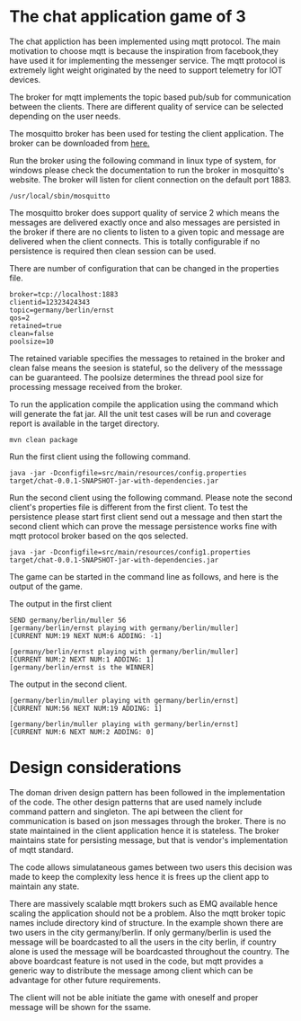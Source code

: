 # The chat application game of 3

The chat appliction has been implemented using mqtt protocol. The main motivation to choose mqtt is because the inspiration from facebook,they have used it for implementing the messenger service. The mqtt protocol is extremely light weight originated by the need to support telemetry for IOT devices.

The broker for mqtt implements the topic based pub/sub for communication between the clients. There are different quality of service can be selected depending on the user needs.

The mosquitto broker has been used for testing the client application. The broker can be downloaded from [here.](https://mosquitto.org/)

Run the broker using the following command in linux type of system, for windows please check the documentation to run the broker in mosquitto's website. The broker will listen for client connection on the default port 1883. 
```
/usr/local/sbin/mosquitto
```

The mosquitto broker does support quality of service 2 which means the messages are delivered exactly once and also messages are persisted in the broker if there are no clients to listen to a given topic and message are delivered when the client connects. This is totally configurable if no persistence is required then clean session can be used.

There are number of configuration that can be changed in the properties file. 

```
broker=tcp://localhost:1883
clientid=12323424343
topic=germany/berlin/ernst
qos=2
retained=true
clean=false
poolsize=10
```

The retained variable specifies the messages to retained in the broker and clean false means the seesion is stateful, so the delivery of the messsage can be guaranteed. The poolsize determines the thread pool size for processing message received from the broker.

To run the application compile the application using the command which will generate the fat jar. All the unit test cases will be run and coverage report is available in the target directory.
```
mvn clean package
```
Run the first client using the following command. 
```
java -jar -Dconfigfile=src/main/resources/config.properties target/chat-0.0.1-SNAPSHOT-jar-with-dependencies.jar
```

Run the second client using the following command. Please note the second client's properties file is different from the first client. To test the persistence please start first client send out a message and then start the second client which can prove the message persistence works fine with mqtt protocol broker based on the qos selected. 

```
java -jar -Dconfigfile=src/main/resources/config1.properties target/chat-0.0.1-SNAPSHOT-jar-with-dependencies.jar
```

The game can be started in the command line as follows, and here is the output of the game. 

The output in the first client
```
SEND germany/berlin/muller 56
[germany/berlin/ernst playing with germany/berlin/muller]
[CURRENT NUM:19 NEXT NUM:6 ADDING: -1]

[germany/berlin/ernst playing with germany/berlin/muller]
[CURRENT NUM:2 NEXT NUM:1 ADDING: 1]
[germany/berlin/ernst is the WINNER]
```

The output in the second client. 
```
[germany/berlin/muller playing with germany/berlin/ernst]
[CURRENT NUM:56 NEXT NUM:19 ADDING: 1]

[germany/berlin/muller playing with germany/berlin/ernst]
[CURRENT NUM:6 NEXT NUM:2 ADDING: 0]
```


# Design considerations
   The doman driven design pattern has been followed in the implementation of the code. The other design patterns that are used namely include command pattern and singleton. The api between the client for communication is based on json messages through the broker. There is no state maintained in the client application hence it is stateless. The broker maintains state for persisting message, but that is vendor's implementation of mqtt standard.  

   The code allows simulataneous games between two users this decision was made to keep the complexity less hence it is frees up the client app to maintain any state. 

   There are massively scalable mqtt brokers such as EMQ available hence scaling the application should not be a problem. Also the mqtt broker topic names include directory kind of structure. In the example shown there are two users in the city germany/berlin. If only germany/berlin is used the message will be boardcasted to all the users in the city berlin, if country alone is used the message will be boardcasted throughout the country. The above boardcast feature is not used in the code, but mqtt provides a generic way to distribute the message among client which can be advantage for other future requirements. 

The client will not be able initiate the game with oneself and proper message will be shown for the ssame. 
